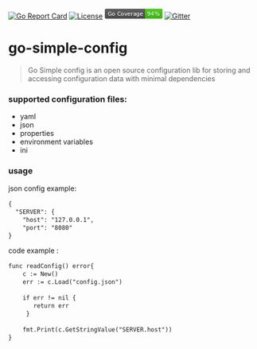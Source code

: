 [![Go Report Card](https://goreportcard.com/badge/github.com/chen-keinan/go-simple-config)](https://goreportcard.com/report/github.com/chen-keinan/go-simple-config)
[![License](https://img.shields.io/badge/License-Apache%202.0-blue.svg)](https://github.com/chen-keinan/go-simple-config/blob/master/LICENSE)
<img src="./pkg/img/coverage_badge.png" alt="test coverage badge">
[![Gitter](https://badges.gitter.im/beacon-sec/community.svg)](https://gitter.im/beacon-sec/community?utm_source=badge&utm_medium=badge&utm_campaign=pr-badge)
# go-simple-config
> Go Simple config is an open source configuration lib for storing and accessing configuration data with minimal dependencies
>

### supported configuration files:

- yaml
- json
- properties
- environment variables
- ini

### usage 
json config example:

```
{
  "SERVER": {
    "host": "127.0.0.1",
    "port": "8080"
}
```
code example :
```
func readConfig() error{
    c := New()
    err := c.Load("config.json")
    
    if err != nil {
       return err
     }	 
     
    fmt.Print(c.GetStringValue("SERVER.host"))
}
```